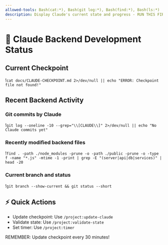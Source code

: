 ```yaml
---
allowed-tools: Bash(cat:*), Bash(git log:*), Bash(find:*), Bash(ls:*)
description: Display Claude's current state and progress - RUN THIS FIRST in every session
---
```


# 🚀 Claude Backend Development Status

## Current Checkpoint
!`cat docs/CLAUDE-CHECKPOINT.md 2>/dev/null || echo "ERROR: Checkpoint file not found!"`

## Recent Backend Activity
### Git commits by Claude
!`git log --oneline -10 --grep="\\[CLAUDE\\]" 2>/dev/null || echo "No Claude commits yet"`

### Recently modified backend files
!`find . -path ./node_modules -prune -o -path ./public -prune -o -type f -name "*.js" -mtime -1 -print | grep -E "(server|api|db|services)" | head -20`

### Current branch and status
!`git branch --show-current && git status --short`

## ⚡ Quick Actions
- Update checkpoint: Use `/project:update-claude`
- Validate state: Use `/project:validate-state`
- Set timer: Use `/project:timer`

REMEMBER: Update checkpoint every 30 minutes!